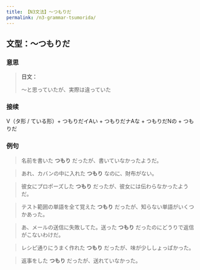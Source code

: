 ```yaml
---
title: 【N3文法】〜つもりだ
permalink: /n3-grammar-tsumorida/
---
```


## 文型：〜つもりだ

### 意思

> **日文：**
> 
> ～と思っていたが、実際は違っていた


### 接续

V（タ形 / ている形）+ つもりだイAい + つもりだナAな + つもりだNの + つもりだ

### 例句

> 名前を書いた **つもり** だったが、書いていなかったようだ。

> あれ、カバンの中に入れた **つもり** なのに、財布がない。

> 彼女にプロポーズした **つもり** だったが、彼女には伝わらなかったようだ。

> テスト範囲の単語を全て覚えた **つもり** だったが、知らない単語がいくつかあった。

> あ、メールの送信に失敗してた。送った **つもり** だったのにどうりで返信がこないわけだ。

> レシピ通りにうまく作れた **つもり** だったが、味が少ししょっぱかった。

> 返事をした **つもり** だったが、送れていなかった。

